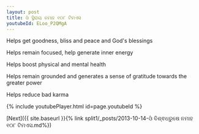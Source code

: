 ```yaml
---
layout: post
title: ଓଁ ସ୍ଥିରାୟ ନମାହ ୧୦୮ ଟିମଏସ
youtubeId: ELoo_P2QMgA
---
```

 
 
Helps get goodness, bliss and peace and God's blessings
 
Helps remain focused, help generate inner energy 
 
Helps boost physical and mental health 
 
Helps remain grounded and generates a sense of gratitude towards the greater power 
 
Helps reduce bad karma
 
 
 
 


{% include youtubePlayer.html id=page.youtubeId %}
 
[Next]({{ site.baseurl }}{% link  split1/_posts/2013-10-14-ଓଁ ବିଶ୍ଵଧରୁଷେ ନମାହ ୧୦୮ ଟିମଏସ.md%})
 
